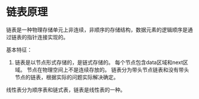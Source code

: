 # 链表原理

链表是一种物理存储单元上非连续，非顺序的存储结构，数据元素的逻辑顺序是通过链表的指针连接实现的。

基本特征：
1. 链表是以节点形式存储的，是链式存储的。
每个节点包含data区域和next区域。
节点在物理空间上不是连续存放的。
链表分为带头节点链表和没有带头节点的链表，根据实际的问题实际解决确定。











线性表分为顺序表和链式表，链表是线性表的一种。
